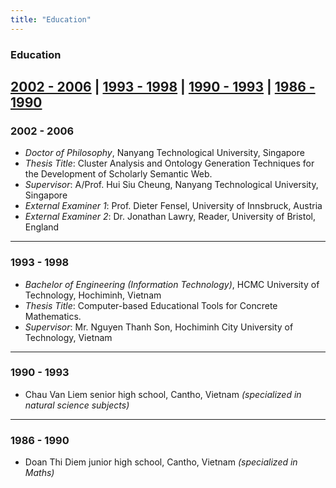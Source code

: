 ```yaml
---
title: "Education"
---
```


### Education

[2002 - 2006](#2002-2006) | [1993 - 1998](#1993-1998) | [1990 - 1993](#1990-1993) | [1986 - 1990](#1986-1990)
---

### 2002 - 2006
- *Doctor of Philosophy*, Nanyang Technological University, Singapore
- *Thesis Title*: Cluster Analysis and Ontology Generation Techniques for the Development of Scholarly Semantic Web.
- *Supervisor*: A/Prof. Hui Siu Cheung, Nanyang Technological University, Singapore
- *External Examiner 1*: Prof. Dieter Fensel, University of Innsbruck, Austria
- *External Examiner 2*: Dr. Jonathan Lawry, Reader, University of Bristol, England

---

### 1993 - 1998
- *Bachelor of Engineering (Information Technology)*, HCMC University of Technology, Hochiminh, Vietnam
- *Thesis Title*: Computer-based Educational Tools for Concrete Mathematics.
- *Supervisor*: Mr. Nguyen Thanh Son, Hochiminh City University of Technology, Vietnam

---

### 1990 - 1993
- Chau Van Liem senior high school, Cantho, Vietnam *(specialized in natural science subjects)*

---

### 1986 - 1990
- Doan Thi Diem junior high school, Cantho, Vietnam *(specialized in Maths)*

